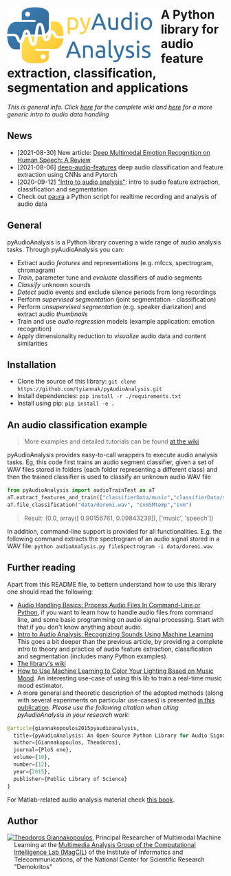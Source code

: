 
# <img src="icon.png" align="left" height="130"/> A Python library for audio feature extraction, classification, segmentation and applications

*This is general info. Click [here](https://github.com/tyiannak/pyAudioAnalysis/wiki) for the complete wiki and [here](https://hackernoon.com/audio-handling-basics-how-to-process-audio-files-using-python-cli-jo283u3y) for a more generic intro to audio data handling*

## News
 * [2021-08-30] New article: [Deep Multimodal Emotion Recognition on Human Speech: A Review](https://www.mdpi.com/2076-3417/11/17/7962)
 * [2021-08-06] [deep-audio-features](https://github.com/tyiannak/deep_audio_features) deep audio classification and feature extraction using CNNs and Pytorch 
 * [2020-09-12] ["Intro to audio analysis"](https://medium.com/behavioral-signals-ai/intro-to-audio-analysis-recognizing-sounds-using-machine-learning-20fd646a0ec5): intro to  audio feature extraction, classification and segmentation
 * Check out [paura](https://github.com/tyiannak/paura) a Python script for realtime recording and analysis of audio data

## General
pyAudioAnalysis is a Python library covering a wide range of audio analysis tasks. Through pyAudioAnalysis you can:
 * Extract audio *features* and representations (e.g. mfccs, spectrogram, chromagram)
 * *Train*, parameter tune and *evaluate* classifiers of audio segments
 * *Classify* unknown sounds
 * *Detect* audio events and exclude silence periods from long recordings
 * Perform *supervised segmentation* (joint segmentation - classification)
 * Perform *unsupervised segmentation* (e.g. speaker diarization) and extract audio *thumbnails*
 * Train and use *audio regression* models (example application: emotion recognition)
 * Apply dimensionality reduction to *visualize* audio data and content similarities

## Installation
 * Clone the source of this library: `git clone https://github.com/tyiannak/pyAudioAnalysis.git`
 * Install dependencies: `pip install -r ./requirements.txt `
 * Install using pip: `pip install -e .`

## An audio classification example
> More examples and detailed tutorials can be found [at the wiki](https://github.com/tyiannak/pyAudioAnalysis/wiki)

pyAudioAnalysis provides easy-to-call wrappers to execute audio analysis tasks. Eg, this code first trains an audio segment classifier, given a set of WAV files stored in folders (each folder representing a different class) and then the trained classifier is used to classify an unknown audio WAV file

```python
from pyAudioAnalysis import audioTrainTest as aT
aT.extract_features_and_train(["classifierData/music","classifierData/speech"], 1.0, 1.0, aT.shortTermWindow, aT.shortTermStep, "svm", "svmSMtemp", False)
aT.file_classification("data/doremi.wav", "svmSMtemp","svm")
```

>Result:
(0.0, array([ 0.90156761,  0.09843239]), ['music', 'speech'])

In addition, command-line support is provided for all functionalities. E.g. the following command extracts the spectrogram of an audio signal stored in a WAV file: `python audioAnalysis.py fileSpectrogram -i data/doremi.wav`

## Further reading

Apart from this README file, to bettern understand how to use this library one should read the following:
  * [Audio Handling Basics: Process Audio Files In Command-Line or Python](https://hackernoon.com/audio-handling-basics-how-to-process-audio-files-using-python-cli-jo283u3y), if you want to learn how to handle audio files from command line, and some basic programming on audio signal processing. Start with that if you don't know anything about audio. 
  * [Intro to Audio Analysis: Recognizing Sounds Using Machine Learning](https://hackernoon.com/intro-to-audio-analysis-recognizing-sounds-using-machine-learning-qy2r3ufl) This goes a bit deeper than the previous article, by providing a complete intro to theory and practice of audio feature extraction, classification and segmentation (includes many Python examples).
 * [The library's wiki](https://github.com/tyiannak/pyAudioAnalysis/wiki)
 * [How to Use Machine Learning to Color Your Lighting Based on Music Mood](https://hackernoon.com/how-to-use-machine-learning-to-color-your-lighting-based-on-music-mood-bi163u8l). An interesting use-case of using this lib to train a real-time music mood estimator.
  * A more general and theoretic description of the adopted methods (along with several experiments on particular use-cases) is presented [in this publication](http://journals.plos.org/plosone/article?id=10.1371/journal.pone.0144610). *Please use the following citation when citing pyAudioAnalysis in your research work*:
```python
@article{giannakopoulos2015pyaudioanalysis,
  title={pyAudioAnalysis: An Open-Source Python Library for Audio Signal Analysis},
  author={Giannakopoulos, Theodoros},
  journal={PloS one},
  volume={10},
  number={12},
  year={2015},
  publisher={Public Library of Science}
}
```

For Matlab-related audio analysis material check  [this book](http://www.amazon.com/Introduction-Audio-Analysis-MATLAB%C2%AE-Approach/dp/0080993885).

## Author
<img src="https://tyiannak.github.io/files/3.JPG" align="left" height="100"/>

[Theodoros Giannakopoulos](https://tyiannak.github.io),
Principal Researcher of Multimodal Machine Learning at the [Multimedia Analysis Group of the Computational Intelligence Lab (MagCIL)](https://labs-repos.iit.demokritos.gr/MagCIL/index.html) of the Institute of Informatics and Telecommunications, of the National Center for Scientific Research "Demokritos"

